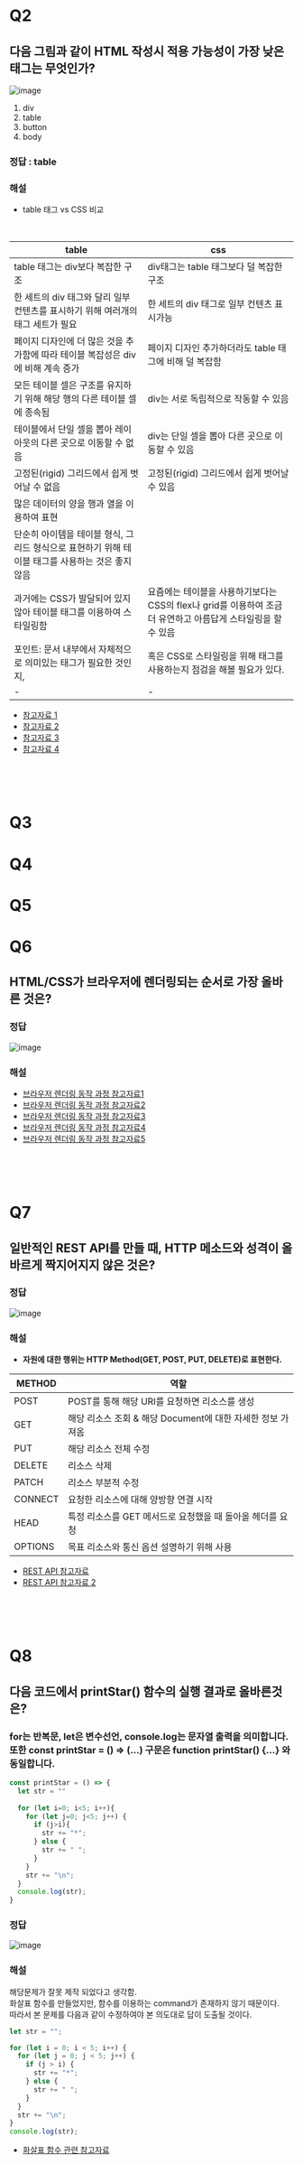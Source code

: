 # Q2
## 다음 그림과 같이 HTML 작성시 적용 가능성이 가장 낮은 태그는 무엇인가?
![image](https://user-images.githubusercontent.com/68424403/173181782-90da27dd-c843-4efb-b259-5b9747072362.png)

1. div
2. table
3. button
4. body

### 정답 : table

### 해설

- table 태그 vs CSS 비교

<br>

|table|css|
|---|---|
|table 태그는 div보다 복잡한 구조|div태그는 table 태그보다 덜 복잡한 구조|
|한 세트의 div 태그와 달리 일부 컨텐츠를 표시하기 위해 여러개의 태그 세트가 필요|한 세트의 div 태그로 일부 컨텐츠 표시가능|
|페이지 디자인에 더 많은 것을 추가함에 따라 테이블 복잡성은 div에 비해 계속 증가|페이지 디자인 추가하더라도 table 태그에 비해 덜 복잡함|
|모든 테이블 셀은 구조를 유지하기 위해 해당 행의 다른 테이블 셀에 종속됨|div는 서로 독립적으로 작동할 수 있음|
|테이블에서 단일 셀을 뽑아 레이아웃의 다른 곳으로 이동할 수 없음|div는 단일 셀을 뽑아 다른 곳으로 이동할 수 있음|
|고정된(rigid) 그리드에서 쉽게 벗어날 수 없음|고정된(rigid) 그리드에서 쉽게 벗어날 수 있음|
|많은 데이터의 양을 행과 열을 이용하여 표현| |
|단순히 아이템을 테이블 형식, 그리드 형식으로 표현하기 위해 테이블 태그를 사용하는 것은 좋지 않음| |
|과거에는 CSS가 발달되어 있지 않아 테이블 태그를 이용하여 스타일링함|요즘에는 테이블을 사용하기보다는 CSS의 flex나 grid를 이용하여 조금 더 유연하고 아름답게 스타일링을 할 수 있음|
|포인트: 문서 내부에서 자체적으로 의미있는 태그가 필요한 것인지,|혹은 CSS로 스타일링을 위해 태그를 사용하는지 점검을 해볼 필요가 있다.|
| - | - |



- [참고자료 1](https://vanseodesign.com/css/css-divs-vs-tables/)
- [참고자료 2](https://ofcourse.kr/html-course/table-%ED%83%9C%EA%B7%B8)
- [참고자료 3](https://blog.naver.com/PostView.nhn?blogId=chsmanager&logNo=140206615278&categoryNo=64&parentCategoryNo=0)
- [참고자료 4](https://www.youtube.com/watch?v=T7h8O7dpJIg&ab_channel=%EB%93%9C%EB%A6%BC%EC%BD%94%EB%94%A9)



<br><br><br>

# Q3



# Q4



# Q5



# Q6
## HTML/CSS가 브라우저에 렌더링되는 순서로 가장 올바른 것은?

### 정답
![image](https://user-images.githubusercontent.com/68424403/173332081-52de2d86-64e1-4f65-902c-4ffc0b766e26.png)

### 해설




- [브라우저 렌더링 동작 과정 참고자료1](https://tecoble.techcourse.co.kr/post/2021-10-24-browser-rendering/)
- [브라우저 렌더링 동작 과정 참고자료2](https://d2.naver.com/helloworld/59361)
- [브라우저 렌더링 동작 과정 참고자료3](https://medium.com/%EA%B0%9C%EB%B0%9C%EC%9E%90%EC%9D%98%ED%92%88%EA%B2%A9/%EB%B8%8C%EB%9D%BC%EC%9A%B0%EC%A0%80%EC%9D%98-%EB%A0%8C%EB%8D%94%EB%A7%81-%EA%B3%BC%EC%A0%95-5c01c4158ce)
- [브라우저 렌더링 동작 과정 참고자료4](https://yozm.wishket.com/magazine/detail/646/)
- [브라우저 렌더링 동작 과정 참고자료5](https://intrepidgeeks.com/tutorial/the-order-in-which-the-home-page-is-displayed-to-the-user-browser-rendering-process)


<br><br><br>







# Q7
## 일반적인 REST API를 만들 때, HTTP 메소드와 성격이 올바르게 짝지어지지 않은 것은?

### 정답
![image](https://user-images.githubusercontent.com/68424403/173321812-db2b49b9-f97b-4416-b832-c5e7226237db.png)

### 해설

- <strong>자원에 대한 행위는 HTTP Method(GET, POST, PUT, DELETE)로 표현한다.</strong>


|METHOD|역할|
|---|---|
|POST|POST를 통해 해당 URI를 요청하면 리소스를 생성|
|GET|해당 리소스 조회 & 해당 Document에 대한 자세한 정보 가져옴|
|PUT|해당 리소스 전체 수정|
|DELETE|리소스 삭제|
|PATCH|리소스 부분적 수정|
|CONNECT|요청한 리소스에 대해 양방향 연결 시작|
|HEAD|특정 리소스를 GET 메서드로 요청했을 때 돌아올 헤더를 요청|
|OPTIONS|목표 리소스와 통신 옵션 설명하기 위해 사용|


- [REST API 참고자료](https://meetup.toast.com/posts/92)
- [REST API 참고자료 2](https://developer.mozilla.org/ko/docs/Web/HTTP/Methods/PATCH)


<br><br><br>



# Q8
## 다음 코드에서 printStar() 함수의 실행 결과로 올바른것은?
### for는 반복문, let은 변수선언, console.log는 문자열 출력을 의미합니다. 또한 const printStar = () => (...) 구문은 function printStar() {...} 와 동일합니다.

```javascript
const printStar = () => {
  let str = ""
  
  for (let i=0; i<5; i++){
    for (let j=0; j<5; j++) {
      if (j>i){
        str += "*";
      } else {
        str += " ";
      }
    }
    str += "\n";
  }
  console.log(str);
}
```


### 정답 
![image](https://user-images.githubusercontent.com/68424403/173307939-287159e6-75d5-4cc6-8f50-5fd4bb32506b.png)



### 해설
 
해당문제가 잘못 제작 되었다고 생각함. <br>
화살표 함수를 만들었지만, 함수를 이용하는 command가 존재하지 않기 때문이다. <br>
따라서 본 문제를 다음과 같이 수정하여야 본 의도대로 답이 도출될 것이다. <br>
```javascript
let str = "";

for (let i = 0; i < 5; i++) {
  for (let j = 0; j < 5; j++) {
    if (j > i) {
      str += "*";
    } else {
      str += " ";
    }
  }
  str += "\n";
}
console.log(str);
```


- [화살표 함수 관련 참고자료](https://ko.javascript.info/arrow-functions-basics) <br>






<br><br><br>



# Q9
## 다음 코드를 실행했을 때 출력되는 숫자는?
### 자바스크립트 코드이며, 자바스크립트는 함수형 언어로 함수에 전달된 매개변수는 별도의 메모리 공간을 갖습니다. 지역변수와 전역변수의 의미를 묻는 문제입니다. 또한 a++은 a=a+1과 같으며, 사칙연산 (=, -, *, /) 보다 연산자 우선순위가 낮습니다.

```javascript
let a = 10;
let b = 60;

const foo = (a) => {
  a = 100;
  a+b;
}

foo(a);

console.log(b + a++);
```

### 정답 
![image](https://user-images.githubusercontent.com/68424403/173320801-a7dd5df9-8640-4256-8aaa-9681b91fb6fd.png)



### 해설

- foo(a)  <br>
전역변수인 a=10이 함수에 들어가고 expression block에서 a=100이 아닌 전역변수 a=10이 적용되어 a+b는 70이다. <br><br>

- console.log(b + a++)<br>
a++은 후위 연산자로, 연산을 마친다음에 커지므로 b + a++이 60+20이 아니라 60+10이다. 이후에 전역변수가 a=20으로 커진다.<br>

